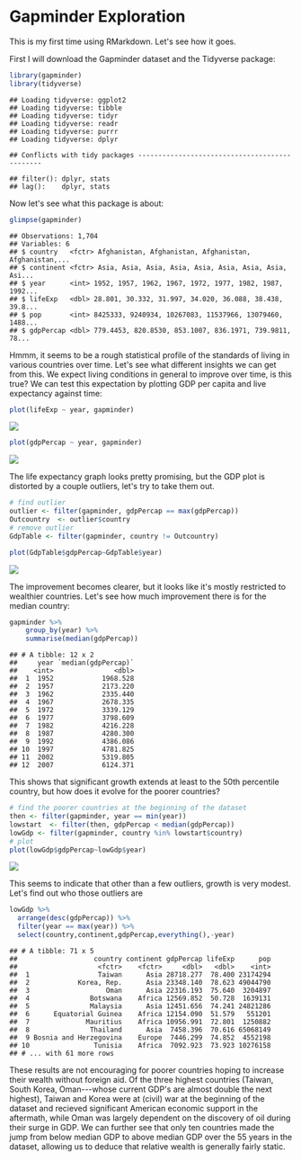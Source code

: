# Gapminder Exploration

This is my first time using RMarkdown. Let's see how it goes.

First I will download the Gapminder dataset and the Tidyverse package:


```r
library(gapminder)
library(tidyverse)
```

```
## Loading tidyverse: ggplot2
## Loading tidyverse: tibble
## Loading tidyverse: tidyr
## Loading tidyverse: readr
## Loading tidyverse: purrr
## Loading tidyverse: dplyr
```

```
## Conflicts with tidy packages ----------------------------------------------
```

```
## filter(): dplyr, stats
## lag():    dplyr, stats
```

Now let's see what this package is about:

```r
glimpse(gapminder)
```

```
## Observations: 1,704
## Variables: 6
## $ country   <fctr> Afghanistan, Afghanistan, Afghanistan, Afghanistan,...
## $ continent <fctr> Asia, Asia, Asia, Asia, Asia, Asia, Asia, Asia, Asi...
## $ year      <int> 1952, 1957, 1962, 1967, 1972, 1977, 1982, 1987, 1992...
## $ lifeExp   <dbl> 28.801, 30.332, 31.997, 34.020, 36.088, 38.438, 39.8...
## $ pop       <int> 8425333, 9240934, 10267083, 11537966, 13079460, 1488...
## $ gdpPercap <dbl> 779.4453, 820.8530, 853.1007, 836.1971, 739.9811, 78...
```

Hmmm, it seems to be a rough statistical profile of the standards of living in various countries over time. Let's see what different insights we can get from this. We expect living conditions in general to improve over time, is this true? We can test this expectation by plotting GDP per capita and live expectancy against time:

```r
plot(lifeExp ~ year, gapminder)
```

![](gapminder-exploration_files/figure-html/unnamed-chunk-3-1.png)<!-- -->

```r
plot(gdpPercap ~ year, gapminder)
```

![](gapminder-exploration_files/figure-html/unnamed-chunk-3-2.png)<!-- -->

The life expectancy graph looks pretty promising, but the GDP plot is distorted by a couple outliers, let's try to take them out.

```r
# find outlier
outlier <- filter(gapminder, gdpPercap == max(gdpPercap))
Outcountry  <- outlier$country
# remove outlier
GdpTable <- filter(gapminder, country != Outcountry)

plot(GdpTable$gdpPercap~GdpTable$year)
```

![](gapminder-exploration_files/figure-html/unnamed-chunk-4-1.png)<!-- -->

The improvement becomes clearer, but it looks like it's mostly restricted to wealthier countries. Let's see how much improvement there is for the median country:

```r
gapminder %>%
    group_by(year) %>%
    summarise(median(gdpPercap))
```

```
## # A tibble: 12 x 2
##     year `median(gdpPercap)`
##    <int>               <dbl>
##  1  1952            1968.528
##  2  1957            2173.220
##  3  1962            2335.440
##  4  1967            2678.335
##  5  1972            3339.129
##  6  1977            3798.609
##  7  1982            4216.228
##  8  1987            4280.300
##  9  1992            4386.086
## 10  1997            4781.825
## 11  2002            5319.805
## 12  2007            6124.371
```

This shows that significant growth extends at least to the 50th percentile country, but how does it evolve for the poorer countries?


```r
# find the poorer countries at the beginning of the dataset
then <- filter(gapminder, year == min(year))
lowstart  <- filter(then, gdpPercap < median(gdpPercap))
lowGdp <- filter(gapminder, country %in% lowstart$country)
# plot
plot(lowGdp$gdpPercap~lowGdp$year)
```

![](gapminder-exploration_files/figure-html/unnamed-chunk-6-1.png)<!-- -->

This seems to indicate that other than a few outliers, growth is very modest. Let's find out who those outliers are

```r
lowGdp %>%
  arrange(desc(gdpPercap)) %>% 
  filter(year == max(year)) %>% 
  select(country,continent,gdpPercap,everything(),-year)
```

```
## # A tibble: 71 x 5
##                   country continent gdpPercap lifeExp      pop
##                    <fctr>    <fctr>     <dbl>   <dbl>    <int>
##  1                 Taiwan      Asia 28718.277  78.400 23174294
##  2            Korea, Rep.      Asia 23348.140  78.623 49044790
##  3                   Oman      Asia 22316.193  75.640  3204897
##  4               Botswana    Africa 12569.852  50.728  1639131
##  5               Malaysia      Asia 12451.656  74.241 24821286
##  6      Equatorial Guinea    Africa 12154.090  51.579   551201
##  7              Mauritius    Africa 10956.991  72.801  1250882
##  8               Thailand      Asia  7458.396  70.616 65068149
##  9 Bosnia and Herzegovina    Europe  7446.299  74.852  4552198
## 10                Tunisia    Africa  7092.923  73.923 10276158
## # ... with 61 more rows
```

These results are not encouraging for poorer countries hoping to increase their wealth without foreign aid. Of the three highest countries (Taiwan, South Korea, Oman---whose current GDP's are almost double the next highest), Taiwan and Korea were at (civil) war at the beginning of the dataset and recieved significant American economic support in the aftermath, while Oman was largely dependent on the discovery of oil during their surge in GDP. We can further see that only ten countries made the jump from below median GDP to above median GDP over the 55 years in the dataset, allowing us to deduce that relative wealth is generally fairly static.
